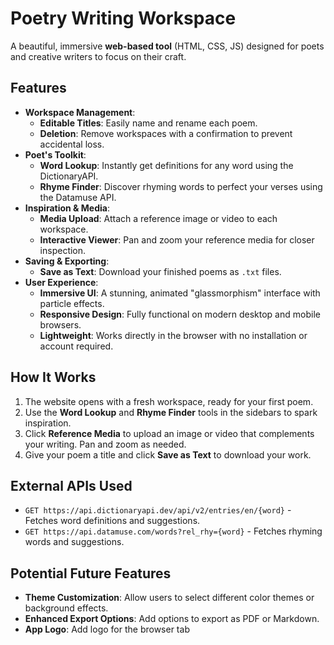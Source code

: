 # Poetry Writing Workspace

A beautiful, immersive **web-based tool** (HTML, CSS, JS) designed for poets and creative writers to focus on their craft.

## Features
*   **Workspace Management**:
    *   **Editable Titles**: Easily name and rename each poem.
    *   **Deletion**: Remove workspaces with a confirmation to prevent accidental loss.
*   **Poet's Toolkit**:
    *   **Word Lookup**: Instantly get definitions for any word using the DictionaryAPI.
    *   **Rhyme Finder**: Discover rhyming words to perfect your verses using the Datamuse API.
*   **Inspiration & Media**:
    *   **Media Upload**: Attach a reference image or video to each workspace.
    *   **Interactive Viewer**: Pan and zoom your reference media for closer inspection.
*   **Saving & Exporting**:
    *   **Save as Text**: Download your finished poems as `.txt` files.
*   **User Experience**:
    *   **Immersive UI**: A stunning, animated "glassmorphism" interface with particle effects.
    *   **Responsive Design**: Fully functional on modern desktop and mobile browsers.
    *   **Lightweight**: Works directly in the browser with no installation or account required.

## How It Works
1. The website opens with a fresh workspace, ready for your first poem.
2. Use the **Word Lookup** and **Rhyme Finder** tools in the sidebars to spark inspiration.
3. Click **Reference Media** to upload an image or video that complements your writing. Pan and zoom as needed.
4. Give your poem a title and click **Save as Text** to download your work.

## External APIs Used
-   `GET https://api.dictionaryapi.dev/api/v2/entries/en/{word}` - Fetches word definitions and suggestions.
-   `GET https://api.datamuse.com/words?rel_rhy={word}` - Fetches rhyming words and suggestions.

## Potential Future Features
*   **Theme Customization**: Allow users to select different color themes or background effects.
*   **Enhanced Export Options**: Add options to export as PDF or Markdown.
*   **App Logo**: Add logo for the browser tab
